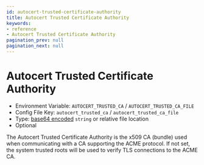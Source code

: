 ```yaml
---
id: autocert-trusted-certificate-authority
title: Autocert Trusted Certificate Authority
keywords:
- reference
- Autocert Trusted Certificate Authority
pagination_prev: null
pagination_next: null
---
```



# Autocert Trusted Certificate Authority
- Environment Variable: `AUTOCERT_TRUSTED_CA` / `AUTOCERT_TRUSTED_CA_FILE`
- Config File Key: `autocert_trusted_ca` / `autocert_trusted_ca_file`
- Type: [base64 encoded](https://en.wikipedia.org/wiki/Base64) `string` or relative file location
- Optional

The Autocert Trusted Certificate Authority is the x509 CA (bundle) used when communicating with a CA supporting the ACME protocol. If not set, the system trusted roots will be used to verify TLS connections to the ACME CA.


